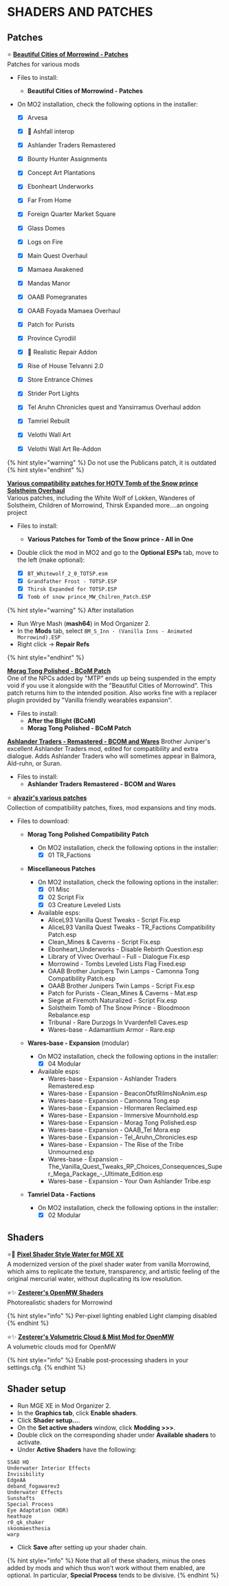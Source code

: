 # SHADERS AND PATCHES

## Patches

⭐ [**Beautiful Cities of Morrowind - Patches**](https://www.nexusmods.com/morrowind/mods/49231)\
Patches for various mods

* Files to install:
  * **Beautiful Cities of Morrowind - Patches**

* On MO2 installation, check the following options in the installer:
  * [x] Arvesa
  * [x] 📃 Ashfall interop
  * [x] Ashlander Traders Remastered
  * [x] Bounty Hunter Assignments
  * [x] Concept Art Plantations
  
  * [x] Ebonheart Underworks
  * [x] Far From Home
  * [x] Foreign Quarter Market Square
  * [x] Glass Domes

  * [x] Logs on Fire
  * [x] Main Quest Overhaul
  * [x] Mamaea Awakened
  * [x] Mandas Manor

  * [x] OAAB Pomegranates
  * [x] OAAB Foyada Mamaea Overhaul
  * [x] Patch for Purists
  * [x] Province Cyrodiil
  * [x] 📃 Realistic Repair Addon
  * [x] Rise of House Telvanni 2.0

  * [x] Store Entrance Chimes
  * [x] Strider Port Lights
  * [x] Tel Aruhn Chronicles quest and Yansirramus Overhaul addon
  * [x] Tamriel Rebuilt

  * [x] Velothi Wall Art
  * [x] Velothi Wall Art Re-Addon

{% hint style="warning" %}
Do not use the Publicans patch, it is outdated
{% hint style="endhint" %}

[**Various compatibility patches for HOTV Tomb of the Snow prince Solstheim Overhaul**](https://www.nexusmods.com/morrowind/mods/48422)\
 Various patches, including the White Wolf of Lokken, Wanderes of Solstheim, Children of Morrowind, Thirsk Expanded more....an ongoing project

* Files to install:
  * **Various Patches for Tomb of the Snow prince - All in One**

* Double click the mod in MO2 and go to the **Optional ESPs** tab, move to the left (make optional):
  * [x] `BT_Whitewolf_2_0_TOTSP.esm`
  * [x] `Grandfather Frost - TOTSP.ESP`
  * [x] `Thirsk Expanded for TOTSP.ESP`
  * [x] `Tomb of snow prince_MW_Chilren_Patch.ESP`

{% hint style="warning" %}
After installation

* Run Wrye Mash (**mash64**) in Mod Organizer 2.
* In the **Mods** tab, select `BM_S_Inn - (Vanilla Inns - Animated Morrowind).ESP`
* Right click -> **Repair Refs**

{% hint style="endhint" %}

[**Morag Tong Polished - BCoM Patch**](https://www.nexusmods.com/morrowind/mods/51194)\
One of the NPCs added by "MTP" ends up being suspended in the empty void if you use it alongside with the "Beautiful Cities of Morrowind". This patch returns him to the intended position. Also works fine with a replacer plugin provided by "Vanilla friendly wearables expansion".

* Files to install:
  * **After the Blight (BCoM)**
  * **Morag Tong Polished - BCoM Patch**

[**Ashlander Traders - Remastered - BCOM and Wares**](https://www.nexusmods.com/morrowind/mods/48009)
Brother Juniper's excellent Ashlander Traders mod, edited for compatibility and extra dialogue. Adds Ashlander Traders who will sometimes appear in Balmora, Ald-ruhn, or Suran.

* Files to install:
  * **Ashlander Traders Remastered - BCOM and Wares**

⭐ [**alvazir's various patches**](https://www.nexusmods.com/morrowind/mods/48955)\
Collection of compatibility patches, fixes, mod expansions and tiny mods.

* Files to download:
  * **Morag Tong Polished Compatibility Patch**

    * On MO2 installation, check the following options in the installer:
      * [x] 01 TR_Factions

  * **Miscellaneous Patches**

    * On MO2 installation, check the following options in the installer:
      * [x] 01 Misc
      * [x] 02 Script Fix
      * [x] 03 Creature Leveled Lists

    * Available esps:
      * AliceL93 Vanilla Quest Tweaks - Script Fix.esp
      * AliceL93 Vanilla Quest Tweaks - TR_Factions Compatibility Patch.esp
      * Clean_Mines & Caverns - Script Fix.esp
      * Ebonheart_Underworks - Disable Rebirth Question.esp
      * Library of Vivec Overhaul - Full - Dialogue Fix.esp
      * Morrowind - Tombs Leveled Lists Flag Fixed.esp
      * OAAB Brother Junipers Twin Lamps - Camonna Tong Compatibility Patch.esp
      * OAAB Brother Junipers Twin Lamps - Script Fix.esp
      * Patch for Purists - Clean_Mines & Caverns - Mat.esp
      * Siege at Firemoth Naturalized - Script Fix.esp
      * Solstheim Tomb of The Snow Prince - Bloodmoon Rebalance.esp
      * Tribunal - Rare Durzogs In Vvardenfell Caves.esp
      * Wares-base - Adamantium Armor - Rare.esp

  * **Wares-base - Expansion** (modular)

    * On MO2 installation, check the following options in the installer:
      * [x] 04 Modular

    * Available esps:
      * Wares-base - Expansion - Ashlander Traders Remastered.esp
      * Wares-base - Expansion - BeaconOfstRilmsNoAnim.esp
      * Wares-base - Expansion - Camonna Tong.esp
      * Wares-base - Expansion - Hlormaren Reclaimed.esp
      * Wares-base - Expansion - Immersive Mournhold.esp
      * Wares-base - Expansion - Morag Tong Polished.esp
      * Wares-base - Expansion - OAAB_Tel Mora.esp
      * Wares-base - Expansion - Tel_Aruhn_Chronicles.esp
      * Wares-base - Expansion - The Rise of the Tribe Unmourned.esp
      * Wares-base - Expansion - The_Vanilla_Quest_Tweaks_RP_Choices_Consequences_Super_Mega_Package_-_Ultimate_Edition.esp
      * Wares-base - Expansion - Your Own Ashlander Tribe.esp

  * **Tamriel Data - Factions**

    * On MO2 installation, check the following options in the installer:
      * [x] 02 Modular

## Shaders

⭐📃 [**Pixel Shader Style Water for MGE XE**](https://www.nexusmods.com/morrowind/mods/50044)\
A modernized version of the pixel shader water from vanilla Morrowind, which aims to replicate the texture, transparency, and artistic feeling of the original mercurial water, without duplicating its low resolution.

⭐✨ [**Zesterer's OpenMW Shaders**](https://github.com/zesterer/openmw-shaders/tree/openmw-0.48)\
Photorealistic shaders for Morrowind

{% hint style="info" %}
Per-pixel lighting enabled
Light clamping disabled
{% endhint %}

⭐✨ [**Zesterer's Volumetric Cloud & Mist Mod for OpenMW**](https://github.com/zesterer/openmw-volumetric-clouds)\
 A volumetric clouds mod for OpenMW

{% hint style="info" %}
Enable post-processing shaders in your settings.cfg.
{% endhint %}

## Shader setup

* Run MGE XE in Mod Organizer 2.
* In the **Graphics tab**, click **Enable shaders**.
* Click **Shader setup...**.
* On the **Set active shaders** window, click **Modding >>>**.
* Double click on the corresponding shader under **Available shaders** to activate.
* Under **Active Shaders** have the following:

```text
SSAO HQ
Underwater Interior Effects
Invisibility
EdgeAA
deband_fogawarev3
Underwater Effects
Sunshafts
Special Process
Eye Adaptation (HDR)
heathaze
r0_qk_shaker
skoomaesthesia
warp
```

* Click **Save** after setting up your shader chain.

{% hint style="info" %}
Note that all of these shaders, minus the ones added by mods and which thus won't work without them enabled, are optional. In particular, **Special Process** tends to be divisive.
{% endhint %}
